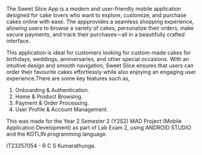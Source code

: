 The Sweet Slice App is a modern and user-friendly mobile application designed for cake lovers who want to explore, customize, and purchase cakes online with ease. The appprovides a seamless shopping experience, allowing users to browse a variety of cakes, personalize their orders, make secure payments, and track their purchases—all in a beautifully crafted interface.

This application is ideal for customers looking for custom-made cakes for birthdays, weddings, anniversaries, and other special occasions. With an intuitive design and smooth navigation, Sweet Slice ensures that users can order their favourite cakes effortlessly while also enjoying an engaging user experience.There are some key features such as,

1) Onboarding & Authentication.
2) Home & Product Browsing.
3) Payment & Order Processing.
4) User Profile & Account Management.

This was made for the Year 2 Semester 2 (Y2S2) MAD Project (Mobile Application Development) as part of Lab Exam 2, using ANDROID STUDIO and the KOTLIN programming language.

IT23257054 - R C S Kumarathunga.

